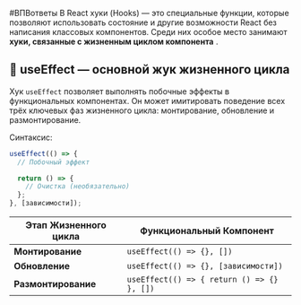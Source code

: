 #ВПВответы 
В React хуки (Hooks) — это специальные функции, которые позволяют использовать состояние и другие возможности React без написания классовых компонентов. Среди них особое место занимают **хуки, связанные с жизненным циклом компонента** .

## 🔄 **useEffect** — основной жук жизненного цикла

Хук `useEffect` позволяет выполнять побочные эффекты в функциональных компонентах. Он может имитировать поведение всех трёх ключевых фаз жизненного цикла: монтирование, обновление и размонтирование.

Синтаксис:
```js
useEffect(() => {
  // Побочный эффект

  return () => {
    // Очистка (необязательно)
  };
}, [зависимости]);
```

| Этап Жизненного цикла | Функциональный Компонент                   |
| --------------------- | ------------------------------------------ |
| **Монтирование**      | `useEffect(() => {}, [])`                  |
| **Обновление**        | `useEffect(() => {}, [зависимости])`       |
| **Размонтирование**   | `useEffect(() => { return () => {} }, [])` |
